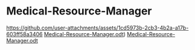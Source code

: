 # Medical-Resource-Manager
https://github.com/user-attachments/assets/1cd5973b-2cb3-4b2a-a17b-603ff58a3406
[Medical-Resource-Manager.odt](https://github.com/user-attachments/files/18096370/Medical-Resource-Manager.odt))
[Medical-Resource-Manager.odt](https://github.com/user-attachments/files/18096455/Medical-Resource-Manager.odt)
